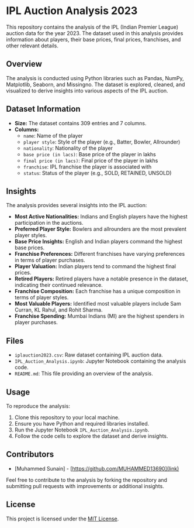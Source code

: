 # IPL Auction Analysis 2023

This repository contains the analysis of the IPL (Indian Premier League) auction data for the year 2023. The dataset used in this analysis provides information about players, their base prices, final prices, franchises, and other relevant details.

## Overview

The analysis is conducted using Python libraries such as Pandas, NumPy, Matplotlib, Seaborn, and Missingno. The dataset is explored, cleaned, and visualized to derive insights into various aspects of the IPL auction.

## Dataset Information

- **Size:** The dataset contains 309 entries and 7 columns.
- **Columns:**
  - `name`: Name of the player
  - `player style`: Style of the player (e.g., Batter, Bowler, Allrounder)
  - `nationality`: Nationality of the player
  - `base price (in lacs)`: Base price of the player in lakhs
  - `final price (in lacs)`: Final price of the player in lakhs
  - `franchise`: IPL franchise the player is associated with
  - `status`: Status of the player (e.g., SOLD, RETAINED, UNSOLD)

## Insights

The analysis provides several insights into the IPL auction:

- **Most Active Nationalities:** Indians and English players have the highest participation in the auctions.
- **Preferred Player Style:** Bowlers and allrounders are the most prevalent player styles.
- **Base Price Insights:** English and Indian players command the highest base prices.
- **Franchise Preferences:** Different franchises have varying preferences in terms of player purchases.
- **Player Valuation:** Indian players tend to command the highest final prices.
- **Retired Players:** Retired players have a notable presence in the dataset, indicating their continued relevance.
- **Franchise Composition:** Each franchise has a unique composition in terms of player styles.
- **Most Valuable Players:** Identified most valuable players include Sam Curran, KL Rahul, and Rohit Sharma.
- **Franchise Spending:** Mumbai Indians (MI) are the highest spenders in player purchases.

## Files

- `iplauction2023.csv`: Raw dataset containing IPL auction data.
- `IPL_Auction_Analysis.ipynb`: Jupyter Notebook containing the analysis code.
- `README.md`: This file providing an overview of the analysis.

## Usage

To reproduce the analysis:

1. Clone this repository to your local machine.
2. Ensure you have Python and required libraries installed.
3. Run the Jupyter Notebook `IPL_Auction_Analysis.ipynb`.
4. Follow the code cells to explore the dataset and derive insights.

## Contributors

- [Muhammed Sunain] - [https://github.com/MUHAMMED13690](link)

Feel free to contribute to the analysis by forking the repository and submitting pull requests with improvements or additional insights.

## License

This project is licensed under the [MIT License](LICENSE).

